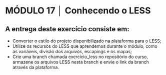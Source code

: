 # MÓDULO 17 │ Conhecendo o LESS

## A entrega deste exercício consiste em:

- Converter o estilo do projeto disponibilizado na plataforma para o LESS;
- Utilize os recursos do LESS que aprendemos durante o módulo, como as variáveis, divisão dos arquivos, escapings e os mapas;
- Crie uma branch chamada exercicio_less no repositório do curso, armazene os arquivos LESS nesta branch e envie o link da branch através da plataforma.
